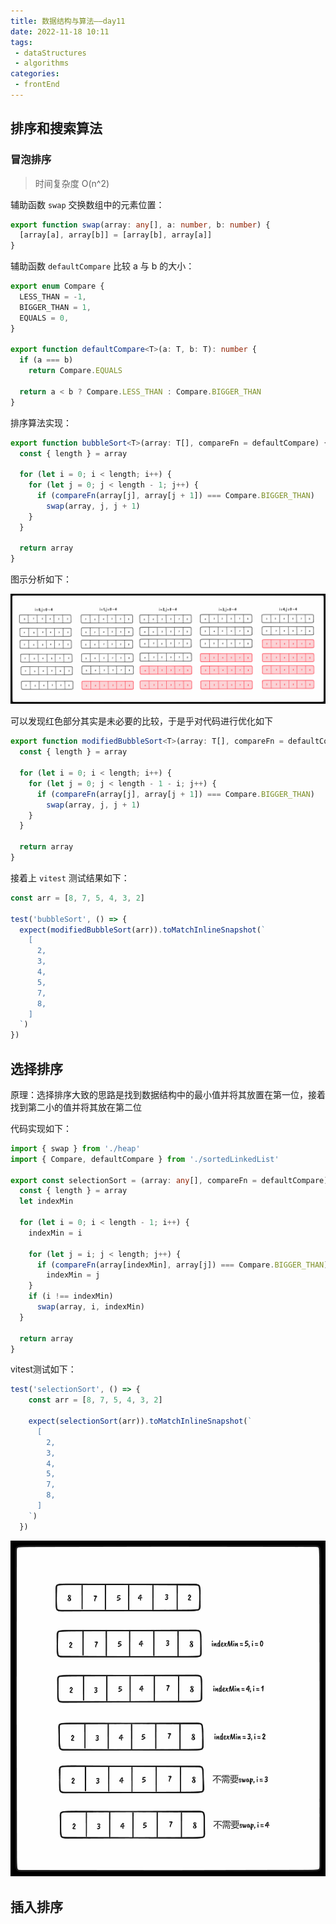 ```yaml
---
title: 数据结构与算法——day11
date: 2022-11-18 10:11
tags: 
 - dataStructures
 - algorithms
categories: 
 - frontEnd
---
```


## 排序和搜索算法

### 冒泡排序

> 时间复杂度 O(n^2)

辅助函数 `swap` 交换数组中的元素位置：

```ts
export function swap(array: any[], a: number, b: number) {
  [array[a], array[b]] = [array[b], array[a]]
}
```

辅助函数 `defaultCompare` 比较 a 与 b 的大小：

```ts
export enum Compare {
  LESS_THAN = -1,
  BIGGER_THAN = 1,
  EQUALS = 0,
}

export function defaultCompare<T>(a: T, b: T): number {
  if (a === b)
    return Compare.EQUALS

  return a < b ? Compare.LESS_THAN : Compare.BIGGER_THAN
}
```

排序算法实现：

```ts
export function bubbleSort<T>(array: T[], compareFn = defaultCompare) {
  const { length } = array

  for (let i = 0; i < length; i++) {
    for (let j = 0; j < length - 1; j++) {
      if (compareFn(array[j], array[j + 1]) === Compare.BIGGER_THAN)
        swap(array, j, j + 1)
    }
  }

  return array
}
```

图示分析如下：

![冒泡排序](./2022-11-18-10-56-17.png)

可以发现红色部分其实是未必要的比较，于是乎对代码进行优化如下

```ts
export function modifiedBubbleSort<T>(array: T[], compareFn = defaultCompare) {
  const { length } = array

  for (let i = 0; i < length; i++) {
    for (let j = 0; j < length - 1 - i; j++) {
      if (compareFn(array[j], array[j + 1]) === Compare.BIGGER_THAN)
        swap(array, j, j + 1)
    }
  }

  return array
}
```

接着上 `vitest` 测试结果如下：

```ts
const arr = [8, 7, 5, 4, 3, 2]

test('bubbleSort', () => {
  expect(modifiedBubbleSort(arr)).toMatchInlineSnapshot(`
    [
      2,
      3,
      4,
      5,
      7,
      8,
    ]
  `)
})
```

## 选择排序

原理：选择排序大致的思路是找到数据结构中的最小值并将其放置在第一位，接着找到第二小的值并将其放在第二位

代码实现如下：

```ts
import { swap } from './heap'
import { Compare, defaultCompare } from './sortedLinkedList'

export const selectionSort = (array: any[], compareFn = defaultCompare) => {
  const { length } = array
  let indexMin

  for (let i = 0; i < length - 1; i++) {
    indexMin = i

    for (let j = i; j < length; j++) {
      if (compareFn(array[indexMin], array[j]) === Compare.BIGGER_THAN)
        indexMin = j
    }
    if (i !== indexMin)
      swap(array, i, indexMin)
  }

  return array
}

```

vitest测试如下：

```ts
test('selectionSort', () => {
    const arr = [8, 7, 5, 4, 3, 2]

    expect(selectionSort(arr)).toMatchInlineSnapshot(`
      [
        2,
        3,
        4,
        5,
        7,
        8,
      ]
    `)
  })
```

![selectionSort](./2022-11-19-16-58-21.png)

## 插入排序

